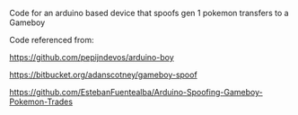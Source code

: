 Code for an arduino based device that spoofs gen 1 pokemon transfers to a Gameboy

Code referenced from:

https://github.com/pepijndevos/arduino-boy

https://bitbucket.org/adanscotney/gameboy-spoof

https://github.com/EstebanFuentealba/Arduino-Spoofing-Gameboy-Pokemon-Trades

